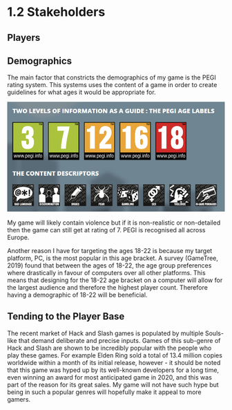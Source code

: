 # 1.2 Stakeholders

## Players



## Demographics

The main factor that constricts the demographics of my game is the PEGI rating system. This systems uses the content of a game in order to create guidelines for what ages it would be appropriate for.

![](<../.gitbook/assets/image (2).png>)

My game will likely contain violence but if it is non-realistic or non-detailed then the game can still get at rating of 7. PEGI is recognised all across Europe.&#x20;

Another reason I have for targeting the ages 18-22 is because my target platform, PC, is the most popular in this age bracket. A survey (GameTree, 2019) found that between the ages of 18-22, the age group preferences where drastically in favour of computers over all other platforms. This means that designing for the 18-22 age bracket on a computer will allow for the largest audience and therefore the highest player count. Therefore having a demographic of 18-22 will be beneficial.

## Tending to the Player Base

&#x20;The recent market of Hack and Slash games is populated by multiple Souls-like that demand deliberate and precise inputs. Games of this sub-genre of Hack and Slash are shown to be incredibly popular with the people who play these games. For example Elden Ring sold a total of 13.4 million copies worldwide within a month of its initial release, however - it should be noted that this game was hyped up by its well-known developers for a long time, even winning an award for most anticipated game in 2020, and this was part of the reason for its great sales. My game will not have such hype but being in such a popular genres will hopefully make it appeal to more gamers.
